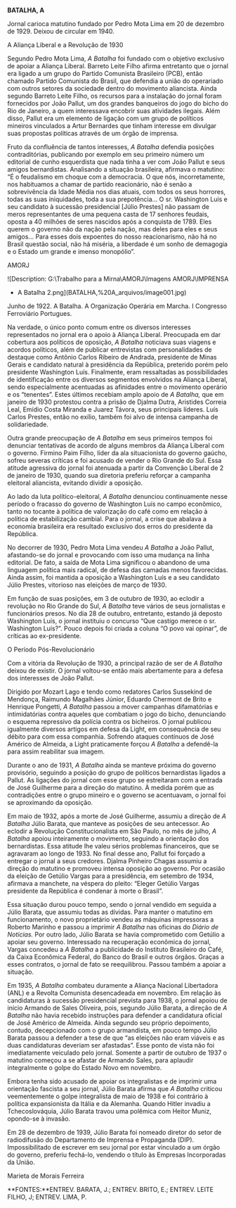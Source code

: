 **BATALHA, A**

Jornal carioca matutino fundado por Pedro Mota Lima em 20 de dezembro de
1929. Deixou de circular em 1940.

A Aliança Liberal e a Revolução de 1930

Segundo Pedro Mota Lima, *A Batalha* foi fundado com o objetivo
exclusivo de apoiar a Aliança Liberal. Barreto Leite Filho afirma
entretanto que o jornal era ligado a um grupo do Partido Comunista
Brasileiro (PCB), então chamado Partido Comunista do Brasil, que
defendia a união do operariado com outros setores da sociedade dentro do
movimento aliancista. Ainda segundo Barreto Leite Filho, os recursos
para a instalação do jornal foram fornecidos por João Pallut, um dos
grandes banqueiros do jogo do bicho do Rio de Janeiro, a quem
interessava encobrir suas atividades ilegais. Além disso, Pallut era um
elemento de ligação com um grupo de políticos mineiros vinculados a
Artur Bernardes que tinham interesse em divulgar suas propostas
políticas através de um órgão de imprensa.

Fruto da confluência de tantos interesses, *A Batalha* defendia posições
contraditórias, publicando por exemplo em seu primeiro número um
editorial de cunho esquerdista que nada tinha a ver com João Pallut e
seus amigos bernardistas. Analisando a situação brasileira, afirmava o
matutino: “É o feudalismo em choque com a democracia. O que nós,
incorretamente, nos habituamos a chamar de partido reacionário, não é
senão a sobrevivência da Idade Média nos dias atuais, com todos os seus
horrores, todas as suas iniquidades, toda a sua prepotência… O sr.
Washington Luís e seu candidato à sucessão presidencial [Júlio Prestes]
não passam de meros representantes de uma pequena casta de 17 senhores
feudais, oposta a 40 milhões de seres nascidos após a conquista de 1789.
Eles querem o governo não da nação pela nação, mas deles para eles e
seus amigos… Para esses dois expoentes do nosso reacionarismo, não há no
Brasil questão social, não há miséria, a liberdade é um sonho de
demagogia e o Estado um grande e imenso monopólio”.

AMORJ

![Description: G:\\Trabalho para a Mirna\\AMORJ\\Imagens AMORJ\\IMPRENSA
- A Batalha 2.png](BATALHA,%20A_arquivos/image001.jpg)

Junho de 1922. A Batalha. A Organização Operária em Marcha. I Congresso
Ferroviário Portugues.

Na verdade, o único ponto comum entre os diversos interesses
representados no jornal era o apoio à Aliança Liberal. Preocupada em dar
cobertura aos políticos de oposição, *A* *Batalha* noticiava suas
viagens e acordos políticos, além de publicar entrevistas com
personalidades de destaque como Antônio Carlos Ribeiro de Andrada,
presidente de Minas Gerais e candidato natural à presidência da
República, preterido porém pelo presidente Washington Luís. Finalmente,
eram ressaltadas as possibilidades de identificação entre os diversos
segmentos envolvidos na Aliança Liberal, sendo especialmente acentuadas
as afinidades entre o movimento operário e os “tenentes”. Estes últimos
recebiam amplo apoio de *A Batalha,* que em janeiro de 1930 protestou
contra a prisão de Djalma Dutra, Aristides Correia Leal, Emídio Costa
Miranda e Juarez Távora, seus principais líderes. Luís Carlos Prestes,
então no exílio, também foi alvo de intensa campanha de solidariedade.

Outra grande preocupação de *A Batalha* em seus primeiros tempos foi
denunciar tentativas de acordo de alguns membros da Aliança Liberal com
o governo. Firmino Paim Filho, líder da ala situacionista do governo
gaúcho, sofreu severas críticas e foi acusado de vender o Rio Grande do
Sul. Essa atitude agressiva do jornal foi atenuada a partir da Convenção
Liberal de 2 de janeiro de 1930, quando sua diretoria preferiu reforçar
a campanha eleitoral aliancista, evitando dividir a oposição.

Ao lado da luta político-eleitoral, *A Batalha* denunciou continuamente
nesse período o fracasso do governo de Washington Luís no campo
econômico, tanto no tocante à política de valorização do café como em
relação à política de estabilização cambial. Para o jornal, a crise que
abalava a economia brasileira era resultado exclusivo dos erros do
presidente da República.

No decorrer de 1930, Pedro Mota Lima vendeu *A Batalha* a João Pallut,
afastando-se do jornal e provocando com isso uma mudança na linha
editorial. De fato, a saída de Mota Lima significou o abandono de uma
linguagem política mais radical, de defesa das camadas menos
favorecidas. Ainda assim, foi mantida a oposição a Washington Luís e a
seu candidato Júlio Prestes, vitorioso nas eleições de março de 1930.

Em função de suas posições, em 3 de outubro de 1930, ao eclodir a
revolução no Rio Grande do Sul, *A Batalha* teve vários de seus
jornalistas e funcionários presos. No dia 28 de outubro, entretanto,
estando já deposto Washington Luís, o jornal instituiu o concurso “Que
castigo merece o sr. Washington Luís?”. Pouco depois foi criada a coluna
“O povo vai opinar”, de críticas ao ex-presidente.

O Período Pós-Revolucionário

Com a vitória da Revolução de 1930, a principal razão de ser de *A
Batalha* deixou de existir. O jornal voltou-se então mais abertamente
para a defesa dos interesses de João Pallut.

Dirigido por Mozart Lago e tendo como redatores Carlos Sussekind de
Mendonça, Raimundo Magalhães Júnior, Eduardo Chermont de Brito e
Henrique Pongetti, *A Batalha* passou a mover campanhas difamatórias e
intimidatórias contra aqueles que combatiam o jogo do bicho, denunciando
o esquema repressivo da polícia contra os bicheiros. O jornal publicou
igualmente diversos artigos em defesa da Light, em consequência de seu
débito para com essa companhia. Sofrendo ataques contínuos de José
Américo de Almeida, a Light praticamente forçou *A Batalha* a defendê-la
para assim reabilitar sua imagem.

Durante o ano de 1931, *A Batalha* ainda se manteve próxima do governo
provisório, seguindo a posição do grupo de políticos bernardistas
ligados a Pallut. As ligações do jornal com esse grupo se estreitaram
com a entrada de José Guilherme para a direção do matutino. À medida
porém que as contradições entre o grupo mineiro e o governo se
acentuavam, o jornal foi se aproximando da oposição.

Em maio de 1932, após a morte de José Guilherme, assumiu a direção de *A
Batalha* Júlio Barata, que manteve as posições de seu antecessor. Ao
eclodir a Revolução Constitucionalista em São Paulo, no mês de julho, *A
Batalha* apoiou inteiramente o movimento, seguindo a orientação dos
bernardistas. Essa atitude lhe valeu sérios problemas financeiros, que
se agravaram ao longo de 1933. No final desse ano, Pallut foi forçado a
entregar o jornal a seus credores. Djalma Pinheiro Chagas assumiu a
direção do matutino e promoveu intensa oposição ao governo. Por ocasião
da eleição de Getúlio Vargas para a presidência, em setembro de 1934,
afirmava a manchete, na véspera do pleito: “Eleger Getúlio Vargas
presidente da República é condenar à morte o Brasil”.

Essa situação durou pouco tempo, sendo o jornal vendido em seguida a
Júlio Barata, que assumiu todas as dívidas. Para manter o matutino em
funcionamento, o novo proprietário vendeu as máquinas impressoras a
Roberto Marinho e passou a imprimir *A Batalha* nas oficinas do *Diário
de Notícias.* Por outro lado, Júlio Barata se havia comprometido com
Getúlio a apoiar seu governo. Interessado na recuperação econômica do
jornal, Vargas concedeu a *A Batalha* a publicidade do Instituto
Brasileiro do Café, da Caixa Econômica Federal, do Banco do Brasil e
outros órgãos. Graças a esses contratos, o jornal de fato se
reequilibrou. Passou também a apoiar a situação.

Em 1935, *A Batalha* combateu duramente a Aliança Nacional Libertadora
(ANL) e a Revolta Comunista desencadeada em novembro. Em relação às
candidaturas à sucessão presidencial prevista para 1938, o jornal apoiou
de início Armando de Sales Oliveira, pois, segundo Júlio Barata, a
direção de *A* *Batalha* não havia recebido instruções para defender a
candidatura oficial de José Américo de Almeida. Ainda segundo seu
próprio depoimento, contudo, decepcionado com o grupo armandista, em
pouco tempo Júlio Barata passou a defender a tese de que “as eleições
não eram viáveis e as duas candidaturas deveriam ser afastadas”. Esse
ponto de vista não foi imediatamente veiculado pelo jornal. Somente a
partir de outubro de 1937 o matutino começou a se afastar de Armando
Sales, para aplaudir integralmente o golpe do Estado Novo em novembro.

Embora tenha sido acusado de apoiar os integralistas e de imprimir uma
orientação fascista a seu jornal, Júlio Barata afirma que *A* *Batalha*
criticou veementemente o golpe integralista de maio de 1938 e foi
contrário à política expansionista da Itália e da Alemanha. Quando
Hitler invadiu a Tchecoslováquia, Júlio Barata travou uma polêmica com
Heitor Muniz, opondo-se à invasão.

Em 28 de dezembro de 1939, Júlio Barata foi nomeado diretor do setor de
radiodifusão do Departamento de Imprensa e Propaganda (DIP).
Impossibilitado de escrever em seu jornal por estar vinculado a um órgão
do governo, preferiu fechá-lo, vendendo o título às Empresas
Incorporadas da União.

Marieta de Morais Ferreira

**FONTES:**ENTREV. BARATA, J.; ENTREV. BRITO, E.; ENTREV. LEITE FILHO,
J; ENTREV. LIMA, P.
